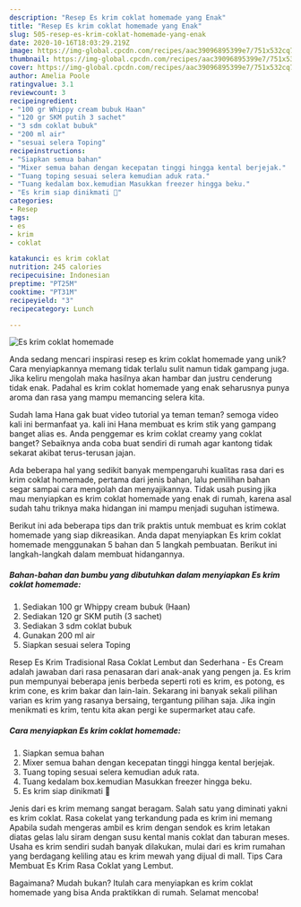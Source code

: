 ```yaml
---
description: "Resep Es krim coklat homemade yang Enak"
title: "Resep Es krim coklat homemade yang Enak"
slug: 505-resep-es-krim-coklat-homemade-yang-enak
date: 2020-10-16T18:03:29.219Z
image: https://img-global.cpcdn.com/recipes/aac39096895399e7/751x532cq70/es-krim-coklat-homemade-foto-resep-utama.jpg
thumbnail: https://img-global.cpcdn.com/recipes/aac39096895399e7/751x532cq70/es-krim-coklat-homemade-foto-resep-utama.jpg
cover: https://img-global.cpcdn.com/recipes/aac39096895399e7/751x532cq70/es-krim-coklat-homemade-foto-resep-utama.jpg
author: Amelia Poole
ratingvalue: 3.1
reviewcount: 3
recipeingredient:
- "100 gr Whippy cream bubuk Haan"
- "120 gr SKM putih 3 sachet"
- "3 sdm coklat bubuk"
- "200 ml air"
- "sesuai selera Toping"
recipeinstructions:
- "Siapkan semua bahan"
- "Mixer semua bahan dengan kecepatan tinggi hingga kental berjejak."
- "Tuang toping sesuai selera kemudian aduk rata."
- "Tuang kedalam box.kemudian Masukkan freezer hingga beku."
- "Es krim siap dinikmati 🥰"
categories:
- Resep
tags:
- es
- krim
- coklat

katakunci: es krim coklat 
nutrition: 245 calories
recipecuisine: Indonesian
preptime: "PT25M"
cooktime: "PT31M"
recipeyield: "3"
recipecategory: Lunch

---
```



![Es krim coklat homemade](https://img-global.cpcdn.com/recipes/aac39096895399e7/751x532cq70/es-krim-coklat-homemade-foto-resep-utama.jpg)

Anda sedang mencari inspirasi resep es krim coklat homemade yang unik? Cara menyiapkannya memang tidak terlalu sulit namun tidak gampang juga. Jika keliru mengolah maka hasilnya akan hambar dan justru cenderung tidak enak. Padahal es krim coklat homemade yang enak seharusnya punya aroma dan rasa yang mampu memancing selera kita.

Sudah lama Hana gak buat video tutorial ya teman teman? semoga video kali ini bermanfaat ya. kali ini Hana membuat es krim stik yang gampang banget alias es. Anda penggemar es krim coklat creamy yang coklat banget? Sebaiknya anda coba buat sendiri di rumah agar kantong tidak sekarat akibat terus-terusan jajan.

Ada beberapa hal yang sedikit banyak mempengaruhi kualitas rasa dari es krim coklat homemade, pertama dari jenis bahan, lalu pemilihan bahan segar sampai cara mengolah dan menyajikannya. Tidak usah pusing jika mau menyiapkan es krim coklat homemade yang enak di rumah, karena asal sudah tahu triknya maka hidangan ini mampu menjadi suguhan istimewa.


Berikut ini ada beberapa tips dan trik praktis untuk membuat es krim coklat homemade yang siap dikreasikan. Anda dapat menyiapkan Es krim coklat homemade menggunakan 5 bahan dan 5 langkah pembuatan. Berikut ini langkah-langkah dalam membuat hidangannya.

<!--inarticleads1-->

##### Bahan-bahan dan bumbu yang dibutuhkan dalam menyiapkan Es krim coklat homemade:

1. Sediakan 100 gr Whippy cream bubuk (Haan)
1. Sediakan 120 gr SKM putih (3 sachet)
1. Sediakan 3 sdm coklat bubuk
1. Gunakan 200 ml air
1. Siapkan sesuai selera Toping


Resep Es Krim Tradisional Rasa Coklat Lembut dan Sederhana - Es Cream adalah jawaban dari rasa penasaran dari anak-anak yang pengen ja. Es krim pun mempunyai beberapa jenis berbeda seperti roti es krim, es potong, es krim cone, es krim bakar dan lain-lain. Sekarang ini banyak sekali pilihan varian es krim yang rasanya bersaing, tergantung pilihan saja. Jika ingin menikmati es krim, tentu kita akan pergi ke supermarket atau cafe. 

<!--inarticleads2-->

##### Cara menyiapkan Es krim coklat homemade:

1. Siapkan semua bahan
1. Mixer semua bahan dengan kecepatan tinggi hingga kental berjejak.
1. Tuang toping sesuai selera kemudian aduk rata.
1. Tuang kedalam box.kemudian Masukkan freezer hingga beku.
1. Es krim siap dinikmati 🥰


Jenis dari es krim memang sangat beragam. Salah satu yang diminati yakni es krim coklat. Rasa cokelat yang terkandung pada es krim ini memang Apabila sudah mengeras ambil es krim dengan sendok es krim letakan diatas gelas lalu siram dengan susu kental manis coklat dan taburan meses. Usaha es krim sendiri sudah banyak dilakukan, mulai dari es krim rumahan yang berdagang keliling atau es krim mewah yang dijual di mall. Tips Cara Membuat Es Krim Rasa Coklat yang Lembut. 

Bagaimana? Mudah bukan? Itulah cara menyiapkan es krim coklat homemade yang bisa Anda praktikkan di rumah. Selamat mencoba!
